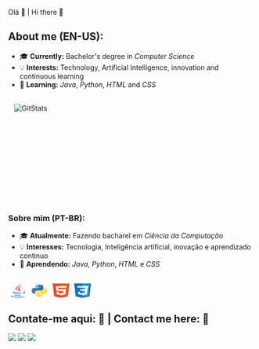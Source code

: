 Olá 👋 | Hi there 👋
<div>

 ## About me (EN-US):
 - 🎓 **Currently:** Bachelor's degree in *Computer Science* 
 - 💡  **Interests:** Technology, Artificial Intelligence, innovation and continuous learning
 - 🧠 **Learning:** *Java*, *Python*, *HTML* and *CSS*

<div style="display: inline-block" align="center"><br>
    <img height="200" align="right" alt="GitStats" src="https://github-readme-stats.vercel.app/api/top-langs/?username=Vitoria-personalhub&layout=donut&theme=react&border_radius=10&title_langs=Linguagens%20que%20mais%20uso">
</div>

### Sobre mim (PT-BR):
 - 🎓 **Atualmente:** Fazendo bacharel em *Ciência da Computação*
 - 💡  **Interesses:** Tecnologia, Inteligência artificial, inovação e aprendizado continuo
 - 🧠 **Aprendendo:** *Java*, *Python*, *HTML* e *CSS*

<div style="display: inline_block"><br>
  <img align="center" alt="Java" height="30" width="40" src="https://raw.githubusercontent.com/devicons/devicon/master/icons/java/java-original.svg">
  <img align="center" alt="Python" height="30" width="40" src="https://raw.githubusercontent.com/devicons/devicon/master/icons/python/python-original.svg">
  <img align="center" alt="HTML" height="30" width="40" src="https://raw.githubusercontent.com/devicons/devicon/master/icons/html5/html5-original.svg">
  <img align="center" alt="CSS" height="30" width="40" src="https://raw.githubusercontent.com/devicons/devicon/master/icons/css3/css3-original.svg">

  ## Contate-me aqui: 📩 | Contact me here: 📩
   <a href="https://discord.gg/ava001exe" target="_blank"><img src="https://img.shields.io/badge/Discord-7289DA?style=for-the-badge&logo=discord&logoColor=white" target="_blank"></a> 
   <a href="https://www.linkedin.com/in/vitoriamilene" target="_blank"><img src="https://img.shields.io/badge/-LinkedIn-%230077B5?style=for-the-badge&logo=linkedin&logoColor=white" target="_blank"></a> 
   <a href="https://instagram.com/miivitr" target="_blank"><img src="https://img.shields.io/badge/-Instagram-%23E4405F?style=for-the-badge&logo=instagram&logoColor=white" target="_blank"></a>
  

